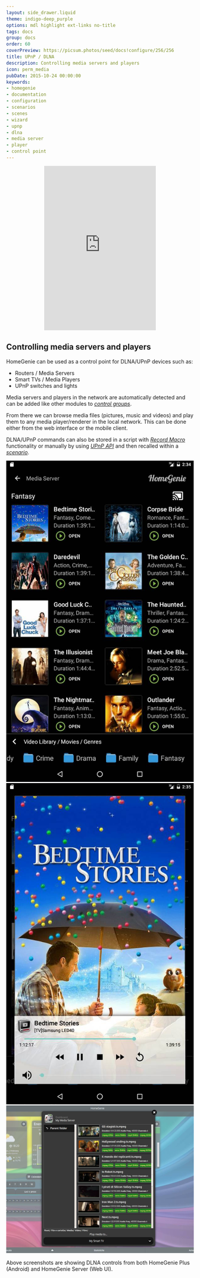 ```yaml
---
layout: side_drawer.liquid
theme: indigo-deep_purple
options: mdl highlight ext-links no-title
tags: docs
group: docs
order: 60
coverPreview: https://picsum.photos/seed/docs!configure/256/256
title: UPnP / DLNA
description: Controlling media servers and players
icon: perm_media
pubDate: 2015-10-24 00:00:00
keywords:
- homegenie
- documentation
- configuration
- scenarios
- scenes
- wizard
- upnp
- dlna
- media server
- player
- control point
---
```


<div class="content-margin" align="center">
    <iframe self="size-medium" height="440" src="https://www.youtube.com/embed/ygilmTwLSJ0?rel=0" frameborder="0" allowfullscreen></iframe>
</div>

## Controlling media servers and players

HomeGenie can be used as a control point for DLNA/UPnP devices such as:

- Routers / Media Servers
- Smart TVs / Media Players
- UPnP switches and lights

Media servers and players in the network are automatically detected
and can be added like other modules to *[control groups](#/docs/configure)*.

From there we can browse media files (pictures, music and videos) and play
them to any media player/renderer in the local network.
This can be done either from the web interface or the mobile client.

DLNA/UPnP commands can also be stored in a script with *[Record Macro](#/docs/scenarios)*
functionality or manually by using *[UPnP API](api/mig/mig_api_upnp.html)*
and then recalled within a *[scenario](#/docs/scenarios)*.

<div class="media-container" ctrl z-load="@lib/controllers/view-pager"
    data-o-slide="true" data-o-paging="true">
    <img self="size-small" title="Android Phone Client - Media Server Widget" src="images/hg_phone_media_server.jpg" alt="" loading="lazy">
    <img self="size-small" title="Android Phone Client - Media Player Widget" src="images/hg_phone_media_player.jpg" alt="" loading="lazy">
    <img self="size-medium" title="Web UI - Media Server Widget" src="images/media_server_widget_00.jpg" alt="" loading="lazy">
</div>

Above screenshots are showing DLNA controls from both HomeGenie Plus (Android) and HomeGenie Server (Web UI).
